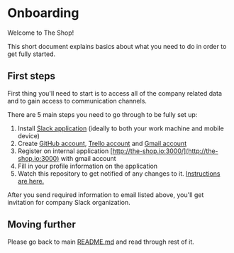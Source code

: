 # Onboarding
Welcome to The Shop!

This short document explains basics about what you need to do in order to get fully started.

## First steps
First thing you'll need to start is to access all of the company related data and to gain access to communication channels.

There are 5 main steps you need to go through to be fully set up:
  1. Install [Slack application](https://slack.com/) (ideally to both your work machine and mobile device) 
  2. Create [GitHub account](https://github.com/), [Trello account](https://trello.com/) and [Gmail account](https://gmail.com)
  3. Register on internal application [http://the-shop.io:3000/](http://the-shop.io:3000) with gmail account
  4. Fill in your profile information on the application
  5. Watch this repository to get notified of any changes to it. [Instructions are here.](https://help.github.com/articles/watching-repositories/)
  
After you send required information to email listed above, you'll get invitation for company Slack organization.

## Moving further
Please go back to main [README.md](README.md) and read through rest of it.
